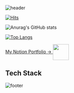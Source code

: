 ![header](https://capsule-render.vercel.app/api?type=waving&color=B897FF&height=300&section=header&text=Jukang's%20Github%20🌏&fontSize=90&fontColor=ffffff)

[![Hits](https://hits.seeyoufarm.com/api/count/incr/badge.svg?url=https%3A%2F%2Fgithub.com%2Fgjbae1212%2Fhit-counter&count_bg=%23B897FF&title_bg=%23BE3DD9&icon=github.svg&icon_color=%23E7E7E7&title=visit&edge_flat=false)](https://hits.seeyoufarm.com)



![Anurag's GitHub stats](https://github-readme-stats.vercel.app/api?username=jukangpark&show_icons=true&theme=cobalt)

[![Top Langs](https://github-readme-stats.vercel.app/api/top-langs/?username=jukangpark&layout=compact&theme=cobalt)](https://github.com/anuraghazra/github-readme-stats)

<a href="https://www.notion.so/0ff8ff9bbec047eba25c43ae328c1d88">
  My Notion Portfolio &rarr;
  <img align="center" src="https://www.techm.kr/news/photo/202003/img_7993_0.png" width="50px" />

</a>

## Tech Stack ##


![footer](https://capsule-render.vercel.app/api?type=waving&color=B897FF&height=200&section=footer)
